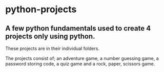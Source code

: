 # python-projects
## A few python fundamentals used to create 4 projects only using python.

These projects are in their individual folders.
 
The projects consist of; an adventure game, a number guessing game, a password storing code, a quiz game and a rock, paper, scissors game.
